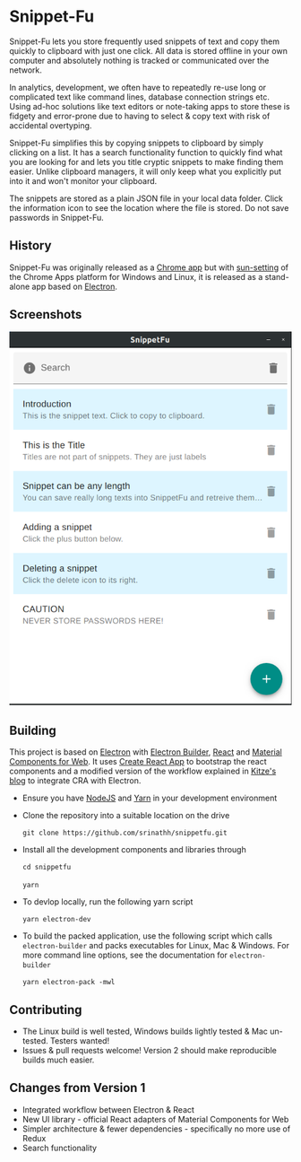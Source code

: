 Snippet-Fu
==========
Snippet-Fu lets you store frequently used snippets
of text and copy them quickly to clipboard with just one click.
All data is stored offline in your own computer and absolutely
nothing is tracked or communicated over the network. 

In analytics, development, we often have to
repeatedly re-use long or complicated text like command lines, 
database connection strings etc. Using ad-hoc solutions like
text editors or note-taking apps to store these is fidgety and
error-prone due to having to select & copy text with risk of 
accidental overtyping.

Snippet-Fu simplifies this by copying snippets to clipboard 
by simply clicking on a list. It has a search functionality
function to quickly find what you are looking for and lets
you title cryptic snippets to make finding them easier. Unlike
clipboard managers, it will only keep what you explicitly
put into it and won't monitor your clipboard.

The snippets are stored as a plain JSON file in your local
data folder. Click the information icon to see the location
where the file is stored. Do not save passwords in Snippet-Fu.

History
-------
Snippet-Fu was originally released as a [Chrome app](https://chrome.google.com/webstore/detail/snippet-fu/goekbdcfildilcmmlodpfemnjlkjajco?hl=en)
but with [sun-setting](https://blog.chromium.org/2016/08/from-chrome-apps-to-web.html)
of the Chrome Apps platform for Windows and Linux, it is released
as a stand-alone app based on [Electron](http://electron.atom.io/).

Screenshots
-----------
![Snippet-Fu screenshot](screenshot.png)


Building
--------
This project is based on [Electron](http://electron.atom.io/) with 
[Electron Builder](https://www.electron.build/), [React](https://facebook.github.io/react/)
and [Material Components for Web](https://github.com/material-components/material-components-web-react/). It uses [Create React App](https://github.com/facebookincubator/create-react-app)
to bootstrap the react components and a modified version of the workflow
explained in [Kitze's blog](https://medium.com/@kitze/%EF%B8%8F-from-react-to-an-electron-app-ready-for-production-a0468ecb1da3)
to integrate CRA with Electron.

- Ensure you have [NodeJS](https://nodejs.org/) and [Yarn](https://yarnpkg.com/) in your development environment

- Clone the repository into a suitable location on the drive
  ```
  git clone https://github.com/srinathh/snippetfu.git
  ```
- Install all the development components and libraries through
  ```
  cd snippetfu
  
  yarn 
  ```
  
- To devlop locally, run the following yarn script
  ```
  yarn electron-dev
  ```

- To build the packed application, use the following script which calls `electron-builder`
  and packs executables for Linux, Mac & Windows. For more command line options, see
  the documentation for `electron-builder`
  ```
  yarn electron-pack -mwl
  ```
  
Contributing
------------
- The Linux build is well tested, Windows builds lightly tested & Mac un-tested. Testers wanted!
- Issues & pull requests welcome! Version 2 should make reproducible builds much easier. 

Changes from Version 1
------------------
- Integrated workflow between Electron & React
- New UI library - official React adapters of Material Components for Web
- Simpler architecture & fewer dependencies - specifically no more use of Redux
- Search functionality
